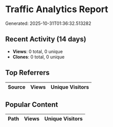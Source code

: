 # Traffic Analytics Report

Generated: 2025-10-31T01:36:32.513282

## Recent Activity (14 days)

- **Views**: 0 total, 0 unique
- **Clones**: 0 total, 0 unique

## Top Referrers

| Source | Views | Unique Visitors |
|--------|-------|-----------------|

## Popular Content

| Path | Views | Unique Visitors |
|------|-------|------------------|
